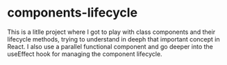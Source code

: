 # components-lifecycle
This is a litlle project where I got to play with class components and their lifecycle methods, trying to understand in deeph that important concept in React. I also use a parallel functional component and go deeper into the useEffect hook for managing the component lifecycle. 
